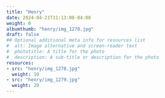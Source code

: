 ```yaml
---
title: "Henry"
date: 2024-04-21T11:13:08-04:00
weight: 0
albumthumb: "henry/img_1278.jpg"
draft: false
## Optional additional meta info for resources list
#  alt: Image alternative and screen-reader text
#  phototitle: A title for the photo
#  description: A sub-title or description for the photo
resources:
- src: "henry/img_1278.jpg"
  weight: 10
- src: "henry/img_1279.jpg"
  weight: 20
---
```

